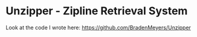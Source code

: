 # Unzipper - Zipline Retrieval System

Look at the code I wrote here: https://github.com/BradenMeyers/Unzipper
